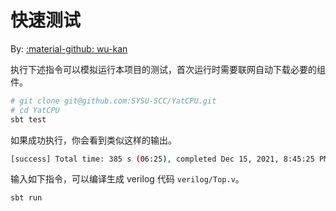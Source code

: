 # 快速测试

By: [:material-github: wu-kan](https://github.com/wu-kan)

执行下述指令可以模拟运行本项目的测试，首次运行时需要联网自动下载必要的组件。

```bash
# git clone git@github.com:SYSU-SCC/YatCPU.git
# cd YatCPU
sbt test
```

如果成功执行，你会看到类似这样的输出。

```bash
[success] Total time: 385 s (06:25), completed Dec 15, 2021, 8:45:25 PM
```

输入如下指令，可以编译生成 verilog 代码 `verilog/Top.v`。

```bash
sbt run
```